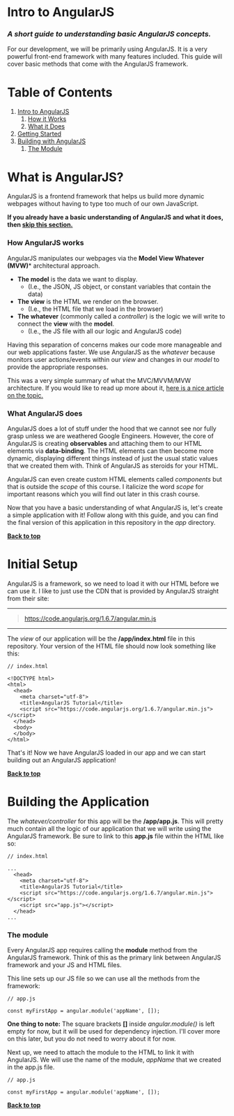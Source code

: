 # Intro to AngularJS

### *A short guide to understanding basic AngularJS concepts.*

For our development, we will be primarily using AngularJS. It is a very powerful front-end framework with many features included. This guide will cover basic methods that come with the AngularJS framework.


# Table of Contents
1. [Intro to AngularJS](#what-is-angularjs)
    1. [How it Works](#how-angularjs-works)
    1. [What it Does](#what-angularjs-does)
1. [Getting Started](#initial-setup)
1. [Building with AngularJS](#building-the-application)
    1. [The Module](#the-module)


# What is AngularJS?

AngularJS is a frontend framework that helps us build more dynamic webpages without having to type too much of our own JavaScript.

**If you already have a basic understanding of AngularJS and what it does, then [skip this section.](#initial-setup)**

### How AngularJS works

AngularJS manipulates our webpages via the **Model View Whatever (MVW)*** architectural approach.

  - **The model** is the data we want to display.
    - (I.e., the JSON, JS object, or constant variables that  contain the data)
  - **The view** is the HTML we render on the browser.
    - (I.e., the HTML file that we load in the browser)
  - **The whatever** (commonly called a *controller*) is the logic we will write to connect the **view** with the **model**.
    - (I.e., the JS file with all our logic and AngularJS code)

Having this separation of concerns makes our code more manageable and our web applications faster. We use AngularJS as the *whatever* because monitors user actions/events within our *view* and changes in our *model* to provide the appropriate responses.

This was a very simple summary of what the MVC/MVVM/MVW architecture. If you would like to read up more about it, [here is a nice article on the topic.](https://alexatnet.com/model-view-controller-mvc-in-javascript/)

### What AngularJS does

AngularJS does a lot of stuff under the hood that we cannot see nor fully grasp unless we are weathered Google Engineers. However, the core of AngularJS is creating **observables** and attaching them to our HTML elements via **data-binding**. The HTML elements can then become more dynamic, displaying different things instead of just the usual static values that we created them with. Think of AngularJS as steroids for your HTML.

AngularJS can even create custom HTML elements called *components* but that is outside the *scope* of this course. I italicize the word *scope* for important reasons which you will find out later in this crash course.

Now that you have a basic understanding of what AngularJS is, let's create a simple application with it! Follow along with this guide, and you can find the final version of this application in this repository in the *app* directory.

**[Back to top](#table-of-contents)**

# Initial Setup

AngularJS is a framework, so we need to load it with our HTML before we can use it. I like to just use the CDN that is provided by AngularJS straight from their site:

---
> https://code.angularjs.org/1.6.7/angular.min.js
---

The *view* of our application will be the **/app/index.html** file in this repository. Your version of the HTML file should now look something like this:

```
// index.html

<!DOCTYPE html>
<html>
  <head>
    <meta charset="utf-8">
    <title>AngularJS Tutorial</title>
    <script src="https://code.angularjs.org/1.6.7/angular.min.js"></script>
  </head>
  <body>
  </body>
</html>
```

That's it! Now we have AngularJS loaded in our app and we can start building out an AngularJS application!

**[Back to top](#table-of-contents)**

# Building the Application

The *whatever/controller* for this app will be the **/app/app.js**. This will pretty much contain all the logic of our application that we will write using the AngularJS framework. Be sure to link to this **app.js** file within the HTML like so:

```
// index.html

...
  <head>
    <meta charset="utf-8">
    <title>AngularJS Tutorial</title>
    <script src="https://code.angularjs.org/1.6.7/angular.min.js"></script>
    <script src="app.js"></script>
  </head>
...
```

### The module

Every AngularJS app requires calling the **module** method from the AngularJS framework. Think of this as the primary link between AngularJS framework and your JS and HTML files.

This line sets up our JS file so we can use all the methods from the framework:

```
// app.js

const myFirstApp = angular.module('appName', []);
```

**One thing to note:** The square brackets **[]** inside *angular.module()* is left empty for now, but it will be used for dependency injection. I'll cover more on this later, but you do not need to worry about it for now.

Next up, we need to attach the module to the HTML to link it with AngularJS. We will use the name of the module, *appName* that we created in the app.js file.

```
// app.js

const myFirstApp = angular.module('appName', []);
```


**[Back to top](#table-of-contents)**
<!-- When we create an **observable**, we are pretty much pointing AngularJS to some data that we want it to constantly monitor for any changes. We then wire up an HTML element to the observable using **data-binding**. Then, this HTML element becomes dynamic, meaning it can change if the data -->
